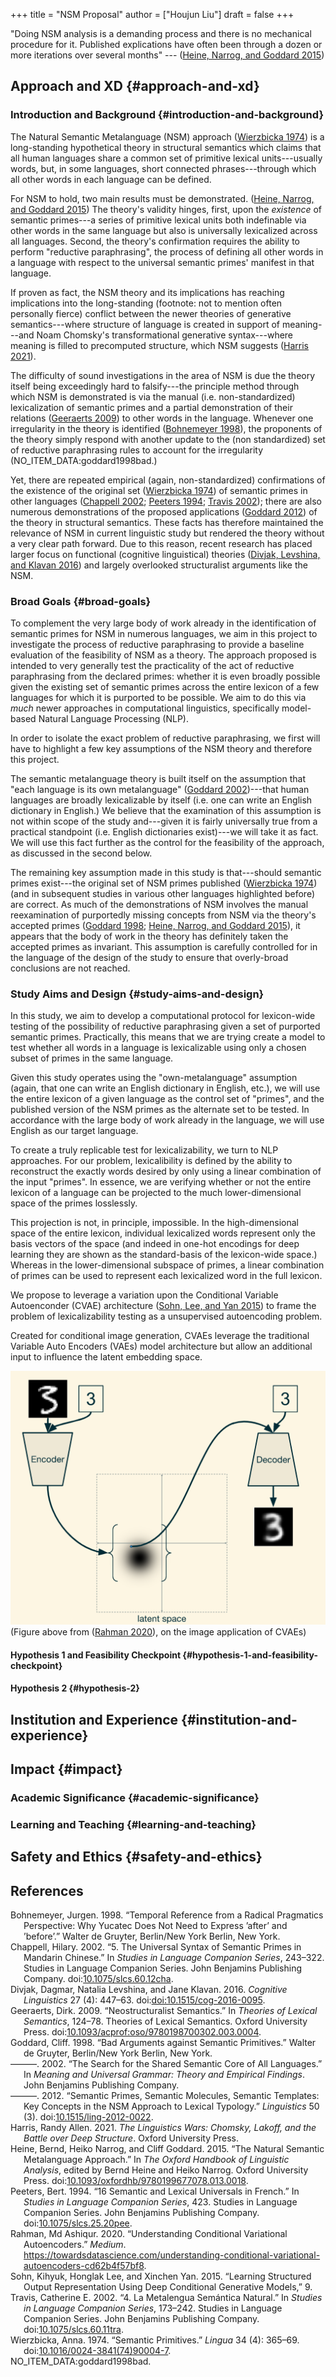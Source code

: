 +++
title = "NSM Proposal"
author = ["Houjun Liu"]
draft = false
+++

"Doing NSM analysis is a demanding process and there is no mechanical procedure for it. Published explications have often been through a dozen or more iterations over several months" --- (<a href="#citeproc_bib_item_9">Heine, Narrog, and Goddard 2015</a>)


## Approach and XD {#approach-and-xd}


### Introduction and Background {#introduction-and-background}

The Natural Semantic Metalanguage (NSM) approach (<a href="#citeproc_bib_item_14">Wierzbicka 1974</a>) is a long-standing hypothetical theory in structural semantics which claims that all human languages share a common set of primitive lexical units---usually words, but, in some languages, short connected phrases---through which all other words in each language can be defined.

For NSM to hold, two main results must be demonstrated. (<a href="#citeproc_bib_item_9">Heine, Narrog, and Goddard 2015</a>) The theory's validity hinges, first, upon the _existence_ of semantic primes---a series of primitive lexical units both indefinable via other words in the same language but also is universally lexicalized across all languages. Second, the theory's confirmation requires the ability to perform "reductive paraphrasing", the process of defining all other words in a language with respect to the universal semantic primes' manifest in that language.

If proven as fact, the NSM theory and its implications has reaching implications into the long-standing (footnote: not to mention often personally fierce) conflict between the newer theories of generative semantics---where structure of language is created in support of meaning---and Noam Chomsky's transformational generative syntax---where meaning is filled to precomputed structure, which NSM suggests (<a href="#citeproc_bib_item_8">Harris 2021</a>).

The difficulty of sound investigations in the area of NSM is due the theory itself being exceedingly hard to falsify---the principle method through which NSM is demonstrated is via the manual (i.e. non-standardized) lexicalization of semantic primes and a partial demonstration of their relations (<a href="#citeproc_bib_item_4">Geeraerts 2009</a>) to other words in the language. Whenever one irregularity in the theory is identified (<a href="#citeproc_bib_item_1">Bohnemeyer 1998</a>), the proponents of the theory simply respond with another update to the (non standardized) set of reductive paraphrasing rules to account for the irregularity (NO_ITEM_DATA:goddard1998bad.)

Yet, there are repeated empirical (again, non-standardized) confirmations of the existence of the original set (<a href="#citeproc_bib_item_14">Wierzbicka 1974</a>) of semantic primes in other languages (<a href="#citeproc_bib_item_2">Chappell 2002</a>; <a href="#citeproc_bib_item_10">Peeters 1994</a>; <a href="#citeproc_bib_item_13">Travis 2002</a>); there are also numerous demonstrations of the proposed applications (<a href="#citeproc_bib_item_7">Goddard 2012</a>) of the theory in structural semantics. These facts has therefore maintained the relevance of NSM in current linguistic study but rendered the theory without a very clear path forward. Due to this reason, recent research has placed larger focus on functional (cognitive linguistical) theories (<a href="#citeproc_bib_item_3">Divjak, Levshina, and Klavan 2016</a>) and largely overlooked structuralist arguments like the NSM.


### Broad Goals {#broad-goals}

To complement the very large body of work already in the identification of semantic primes for NSM in numerous languages, we aim in this project to investigate the process of reductive paraphrasing to provide a baseline evaluation of the feasibility of NSM as a theory. The approach proposed is intended to very generally test the practicality of the act of reductive paraphrasing from the declared primes: whether it is even broadly possible given the existing set of semantic primes across the entire lexicon of a few languages for which it is purported to be possible. We aim to do this via _much_ newer approaches in computational linguistics, specifically model-based Natural Language Processing (NLP).

In order to isolate the exact problem of reductive paraphrasing, we first will have to highlight a few key assumptions of the NSM theory and therefore this project.

The semantic metalanguage theory is built itself on the assumption that "each language is its own metalanguage" (<a href="#citeproc_bib_item_6">Goddard 2002</a>)---that human languages are broadly lexicalizable by itself (i.e. one can write an English dictionary in English.) We believe that the examination of this assumption is not within scope of the study and---given it is fairly universally true from a practical standpoint (i.e. English dictionaries exist)---we will take it as fact. We will use this fact further as the control for the feasibility of the approach, as discussed in the second below.

The remaining key assumption made in this study is that---should semantic primes exist---the original set of NSM primes published (<a href="#citeproc_bib_item_14">Wierzbicka 1974</a>) (and in subsequent studies in various other languages highlighted before) are correct. As much of the demonstrations of NSM involves the manual reexamination of purportedly missing concepts from NSM via the theory's accepted primes (<a href="#citeproc_bib_item_5">Goddard 1998</a>; <a href="#citeproc_bib_item_9">Heine, Narrog, and Goddard 2015</a>), it appears that the body of work in the theory has definitely taken the accepted primes as invariant. This assumption is carefully controlled for in the language of the design of the study to ensure that overly-broad conclusions are not reached.


### Study Aims and Design {#study-aims-and-design}

In this study, we aim to develop a computational protocol for lexicon-wide testing of the possibility of reductive paraphrasing given a set of purported semantic primes. Practically, this means that we are trying create a model to test whether all words in a language is lexicalizable using only a chosen subset of primes in the same language.

Given this study operates using the "own-metalanguage" assumption (again, that one can write an English dictionary in English, etc.), we will use the entire lexicon of a given language as the control set of "primes", and the published version of the NSM primes as the alternate set to be tested. In accordance with the large body of work already in the language, we will use English as our target language.

To create a truly replicable test for lexicalizability, we turn to NLP approaches. For our problem, lexicalibility is defined by the ability to reconstruct the exactly words desired by only using a linear combination of the input "primes". In essence, we are verifying whether or not the entire lexicon of a language can be projected to the much lower-dimensional space of the primes losslessly.

This projection is not, in principle, impossible. In the high-dimensional space of the entire lexicon, individual lexicalized words represent only the basis vectors of the space (and indeed in one-hot encodings for deep learning they are shown as the standard-basis of the lexicon-wide space.) Whereas in the lower-dimensional subspace of primes, a linear combination of primes can be used to represent each lexicalized word in the full lexicon.

We propose to leverage a variation upon the Conditional Variable Autoenconder (CVAE) architecture (<a href="#citeproc_bib_item_12">Sohn, Lee, and Yan 2015</a>) to frame the problem of lexicalizability testing as a unsupervised autoencoding problem.

Created for conditional image generation, CVAEs leverage the traditional Variable Auto Encoders (VAEs) model architecture but allow an additional input to influence the latent embedding space.

![](/ox-hugo/2022-08-28_15-41-38_screenshot.png)
(Figure above from (<a href="#citeproc_bib_item_11">Rahman 2020</a>), on the image application of CVAEs)


#### Hypothesis 1 and Feasibility Checkpoint {#hypothesis-1-and-feasibility-checkpoint}


#### Hypothesis 2 {#hypothesis-2}


## Institution and Experience {#institution-and-experience}


## Impact {#impact}


### Academic Significance {#academic-significance}


### Learning and Teaching {#learning-and-teaching}


## Safety and Ethics {#safety-and-ethics}



## References

<style>.csl-entry{text-indent: -1.5em; margin-left: 1.5em;}</style><div class="csl-bib-body">
  <div class="csl-entry"><a id="citeproc_bib_item_1"></a>Bohnemeyer, Jurgen. 1998. “Temporal Reference from a Radical Pragmatics Perspective: Why Yucatec Does Not Need to Express ’after’ and ’before’.” Walter de Gruyter, Berlin/New York Berlin, New York.</div>
  <div class="csl-entry"><a id="citeproc_bib_item_2"></a>Chappell, Hilary. 2002. “5. The Universal Syntax of Semantic Primes in Mandarin Chinese.” In <i>Studies in Language Companion Series</i>, 243–322. Studies in Language Companion Series. John Benjamins Publishing Company. doi:<a href="https://doi.org/10.1075/slcs.60.12cha">10.1075/slcs.60.12cha</a>.</div>
  <div class="csl-entry"><a id="citeproc_bib_item_3"></a>Divjak, Dagmar, Natalia Levshina, and Jane Klavan. 2016. <i>Cognitive Linguistics</i> 27 (4): 447–63. doi:<a href="https://doi.org/doi:10.1515/cog-2016-0095">doi:10.1515/cog-2016-0095</a>.</div>
  <div class="csl-entry"><a id="citeproc_bib_item_4"></a>Geeraerts, Dirk. 2009. “Neostructuralist Semantics.” In <i>Theories of Lexical Semantics</i>, 124–78. Theories of Lexical Semantics. Oxford University Press. doi:<a href="https://doi.org/10.1093/acprof:oso/9780198700302.003.0004">10.1093/acprof:oso/9780198700302.003.0004</a>.</div>
  <div class="csl-entry"><a id="citeproc_bib_item_5"></a>Goddard, Cliff. 1998. “Bad Arguments against Semantic Primitives.” Walter de Gruyter, Berlin/New York Berlin, New York.</div>
  <div class="csl-entry"><a id="citeproc_bib_item_6"></a>———. 2002. “The Search for the Shared Semantic Core of All Languages.” In <i>Meaning and Universal Grammar: Theory and Empirical Findings</i>. John Benjamins Publishing Company.</div>
  <div class="csl-entry"><a id="citeproc_bib_item_7"></a>———. 2012. “Semantic Primes, Semantic Molecules, Semantic Templates: Key Concepts in the NSM Approach to Lexical Typology.” <i>Linguistics</i> 50 (3). doi:<a href="https://doi.org/10.1515/ling-2012-0022">10.1515/ling-2012-0022</a>.</div>
  <div class="csl-entry"><a id="citeproc_bib_item_8"></a>Harris, Randy Allen. 2021. <i>The Linguistics Wars: Chomsky, Lakoff, and the Battle over Deep Structure</i>. Oxford University Press.</div>
  <div class="csl-entry"><a id="citeproc_bib_item_9"></a>Heine, Bernd, Heiko Narrog, and Cliff Goddard. 2015. “The Natural Semantic Metalanguage Approach.” In <i>The Oxford Handbook of Linguistic Analysis</i>, edited by Bernd Heine and Heiko Narrog. Oxford University Press. doi:<a href="https://doi.org/10.1093/oxfordhb/9780199677078.013.0018">10.1093/oxfordhb/9780199677078.013.0018</a>.</div>
  <div class="csl-entry"><a id="citeproc_bib_item_10"></a>Peeters, Bert. 1994. “16 Semantic and Lexical Universals in French.” In <i>Studies in Language Companion Series</i>, 423. Studies in Language Companion Series. John Benjamins Publishing Company. doi:<a href="https://doi.org/10.1075/slcs.25.20pee">10.1075/slcs.25.20pee</a>.</div>
  <div class="csl-entry"><a id="citeproc_bib_item_11"></a>Rahman, Md Ashiqur. 2020. “Understanding Conditional Variational Autoencoders.” <i>Medium</i>. <a href="https://towardsdatascience.com/understanding-conditional-variational-autoencoders-cd62b4f57bf8">https://towardsdatascience.com/understanding-conditional-variational-autoencoders-cd62b4f57bf8</a>.</div>
  <div class="csl-entry"><a id="citeproc_bib_item_12"></a>Sohn, Kihyuk, Honglak Lee, and Xinchen Yan. 2015. “Learning Structured Output Representation Using Deep Conditional Generative Models,” 9.</div>
  <div class="csl-entry"><a id="citeproc_bib_item_13"></a>Travis, Catherine E. 2002. “4. La Metalengua Semántica Natural.” In <i>Studies in Language Companion Series</i>, 173–242. Studies in Language Companion Series. John Benjamins Publishing Company. doi:<a href="https://doi.org/10.1075/slcs.60.11tra">10.1075/slcs.60.11tra</a>.</div>
  <div class="csl-entry"><a id="citeproc_bib_item_14"></a>Wierzbicka, Anna. 1974. “Semantic Primitives.” <i>Lingua</i> 34 (4): 365–69. doi:<a href="https://doi.org/10.1016/0024-3841(74)90004-7">10.1016/0024-3841(74)90004-7</a>.</div>
  <div class="csl-entry">NO_ITEM_DATA:goddard1998bad.</div>
</div>